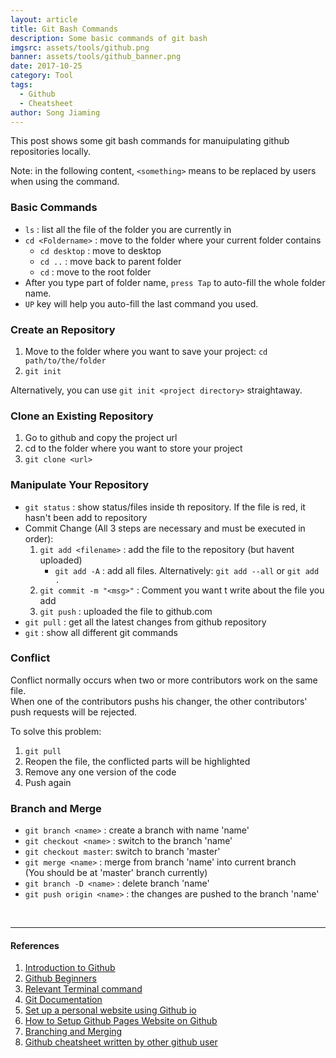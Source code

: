 ```yaml
---
layout: article
title: Git Bash Commands
description: Some basic commands of git bash
imgsrc: assets/tools/github.png
banner: assets/tools/github_banner.png
date: 2017-10-25
category: Tool
tags:
  - Github
  - Cheatsheet
author: Song Jiaming
---
```

This post shows some git bash commands for manuipulating github repositories locally.

Note: in the following content, `<something>` means to be replaced by users when using the command.

### Basic Commands
* `ls` : list all the file of the folder you are currently in
* `cd <Foldername>` :  move to the folder where your current folder contains 
    * `cd desktop` : move to desktop
    * `cd ..` : move back to parent folder
    * `cd` : move to the root folder
* After you type part of folder name, `press Tap` to auto-fill the whole folder name. 
* `UP` key will help you auto-fill the last command you used.

### Create an Repository
1. Move to the folder where you want to save your project: `cd path/to/the/folder`
2. `git init`

Alternatively, you can use `git init <project directory>` straightaway.

### Clone an Existing Repository
1. Go to github and copy the project url
2. cd to the folder where you want to store your project
3. `git clone <url>`

### Manipulate Your Repository
- `git status` : show status/files inside th repository. If the file is red, it hasn't been add to repository
- Commit Change (All 3 steps are necessary and must be executed in order):
    1. `git add <filename>` : add the file to the repository (but havent uploaded)
        - `git add -A` : add all files. Alternatively: `git add --all` or `git add .`
    2. `git commit -m "<msg>"` : Comment you want t write about the file you add
    3. `git push` : uploaded the file to github.com
- `git pull` : get all the latest changes from github repository
- `git` : show all different git commands

### Conflict
Conflict normally occurs when two or more contributors work on the same file.<br>
When one of the contributors pushs his changer, the other contributors' push requests will be rejected.

To solve this problem:
1. `git pull`
2. Reopen the file, the conflicted parts will be highlighted
3. Remove any one version of the code
4. Push again

### Branch and Merge
- `git branch <name>` : create a branch with name 'name'
- `git checkout <name>` : switch to the branch 'name'
- `git checkout master`: switch to branch 'master'
- `git merge <name>` : merge from branch 'name' into current branch<br>(You should be at 'master' branch currently)
- `git branch -D <name>` : delete branch 'name'
- `git push origin <name>` : the changes are pushed to the branch 'name'   

<br>

----
#### References
1. [Introduction to Github](http://product.hubspot.com/blog/git-and-github-tutorial-for-beginners)
2. [Github Beginners](https://www.youtube.com/watch?v=q2Zg4fhiMx4)
3. [Relevant Terminal command](http://mac.appstorm.net/how-to/utilities-how-to/how-to-use-terminal-the-basics/)
4. [Git Documentation](https://git-scm.com/doc)
5. [Set up a personal website using Github io](https://www.youtube.com/watch?v=WV7Pn0wWmrs&list=PLi3oIq0O9sJmrexdJnjjCGMc_pZ-oQuge)
6. [How to Setup Github Pages Website on Github](https://www.youtube.com/watch?v=W2bbU9YIwiQ&index=5&list=PLi3oIq0O9sJmrexdJnjjCGMc_pZ-oQuge)
7. [Branching and Merging](https://www.youtube.com/watch?v=uR-9NGrpU-c)
8. [Github cheatsheet written by other github user](https://gist.github.com/hofmannsven/6814451)
